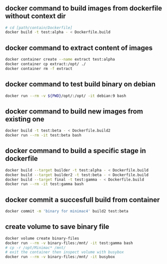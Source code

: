 #

## docker command to build images from dockerfile without context dir
```bash
# cd [path/contain/Dockerfile]
docker build -t test:alpha - < Dockerfile.build
```

## docker command to extract content of images
```bash
docker container create --name extract test:alpha
docker container cp extract:/opt/ ./
docker container rm -f extract
```
## docker command to test build binary on debian
```bash
docker run --rm -v ${PWD}/opt/:/opt/ -it debian:9 bash
```
## docker command to build new images from existing one
```bash
docker build -t test:beta - < Dockerfile.build2
docker run --rm -it test:beta bash
```
## docker command to build a specific stage in dockerfile
```bash
docker build --target builder -t test:alpha - < Dockerfile.build
docker build --target builder2 -t test:beta - < Dockerfile.build
docker build --target final -t test:gamma - < Dockerfile.build
docker run --rm -it test:gamma bash
```
## docker commit a succesfull build from container
```bash
docker commit -m 'binary for minimac4' build2 test:beta
```
## create volume to save binary file
```bash
docker volume create binary-files
docker run --rm -v binary-files:/mnt/ -it test:gamma bash
# cp -r /opt/Minimac* /mnt/
# exit the container then inspect volume with busybox
docker run --rm -v binary-files:/mnt/ -it busybox
```
